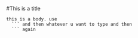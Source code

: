 #This is a title

```
this is a body. use 
  ``` and then whatever u want to type and then 
  ``` again

```


